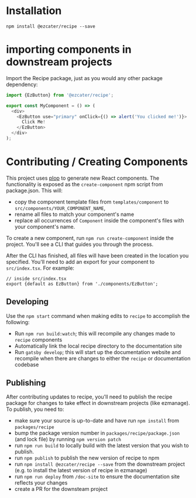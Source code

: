 # Installation

```
npm install @ezcater/recipe --save
```

# importing components in downstream projects

Import the Recipe package, just as you would any other package dependency:

```js
import {EzButton} from '@ezcater/recipe';

export const MyComponent = () => (
  <div>
    <EzButton use="primary" onClick={() => alert('You clicked me!')}>
      Click Me!
    </EzButton>
  </div>
);
```

# Contributing / Creating Components

This project uses [plop](https://www.npmjs.com/package/plop) to generate new React components. The functionality is exposed as the `create-component` npm script from package.json. This will:

- copy the component template files from `templates/component` to `src/components/YOUR_COMPONENT_NAME`,
- rename all files to match your component's name
- replace all occurrences of `Component` inside the component's files with your component's name.

To create a new component, run `npm run create-component` inside the project. You'll see a CLI that guides you through the process.

After the CLI has finished, all files will have been created in the location you specified. You'll need to add an export for your component to `src/index.tsx`. For example:

```tsx
// inside src/index.tsx
export {default as EzButton} from './components/EzButton';
```

## Developing

Use the `npm start` command when making edits to `recipe` to accomplish the following:

- Run `npm run build:watch`; this will recompile any changes made to `recipe` components
- Automatically link the local recipe directory to the documentation site
- Run `gatsby develop`; this will start up the documentation website and recompile when there are changes to either the `recipe` or documentation codebase

## Publishing

After contributing updates to recipe, you'll need to publish the recipe package for changes to take effect in downstream projects (like ezmanage). To publish, you need to:

- make sure your source is up-to-date and have run `npm install` from `packages/recipe`
- bump the package version number in `packages/recipe/package.json` (and lock file) by running `npm version patch`
- run `npm run build` to locally build with the latest version that you wish to publish.
- run `npm publish` to publish the new version of recipe to npm
- run `npm install @ezcater/recipe --save` from the downstream project (e.g. to install the latest version of recipe in ezmanage)
- run `npm run deploy` from `/doc-site` to ensure the documentation site reflects your changes
- create a PR for the downsteam project
